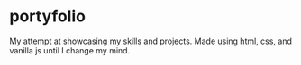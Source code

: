 # portyfolio
My attempt at showcasing my skills and projects. Made using html, css, and vanilla js until I change my mind.
